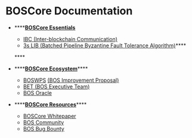 # BOSCore Documentation

* \*\*\*\*[**BOSCore Essentials**](https://boscore.gitbook.io/docs/essentials/bos-essentials)

  * [IBC \(Inter-blockchain Communication\)](https://boscore.gitbook.io/docs/essentials/bos-essentials/ibc-inter-blockchain-communication)
  * [3s LIB \(Batched Pipeline Byzantine Fault Tolerance](https://boscore.gitbook.io/docs/essentials/bos-essentials/3s-libs-batched-byzantine-tolerance-algorithm)[ Algorithm\)](https://boscore.gitbook.io/essentials/3s-lib)\*\*\*\*

  \*\*\*\*

* \*\*\*\*[**BOSCore Ecosystem**](https://boscore.gitbook.io/docs/ecosystem/bos-ecosystem)\*\*\*\*

  * [BOSWPS](https://boscore.gitbook.io/ecosystem/bos-improvement-proposal/) [\(BOS Improvement Proposal\)](https://boscore.gitbook.io/docs/ecosystem/bos-ecosystem/boscore-improvement-proposal)
  * [BET \(BOS Executive Team\)](https://boscore.gitbook.io/docs/ecosystem/bos-ecosystem/bos-executive-team)
  * [BOS Oracle](https://boscore.gitbook.io/docs/ecosystem/bos-ecosystem/bos-oracle)

* \*\*\*\*[**BOSCore Resources**](ahttps://boscore.gitbook.io/docs/bos-resources)\*\*\*\*
  * [BOSCore Whitepaper](https://boscore.gitbook.io/docs/bos-resources/bos-whitepapers)
  * [BOS Community](https://boscore.gitbook.io/docs/bos-resources/bos-community)
  * [BOS Bug Bounty](https://boscore.gitbook.io/docs/bos-resources/bos-bug-bounty)

